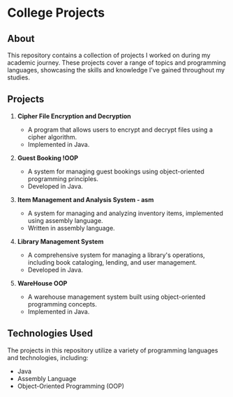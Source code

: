 # College Projects

## About
This repository contains a collection of projects I worked on during my academic journey. These projects cover a range of topics and programming languages, showcasing the skills and knowledge I've gained throughout my studies.

## Projects

1. **Cipher File Encryption and Decryption**
   - A program that allows users to encrypt and decrypt files using a cipher algorithm.
   - Implemented in Java.

2. **Guest Booking !OOP**
   - A system for managing guest bookings using object-oriented programming principles.
   - Developed in Java.

3. **Item Management and Analysis System - asm**
   - A system for managing and analyzing inventory items, implemented using assembly language.
   - Written in assembly language.

4. **Library Management System**
   - A comprehensive system for managing a library's operations, including book cataloging, lending, and user management.
   - Developed in Java.

5. **WareHouse OOP**
   - A warehouse management system built using object-oriented programming concepts.
   - Implemented in Java.

## Technologies Used
The projects in this repository utilize a variety of programming languages and technologies, including:

- Java
- Assembly Language
- Object-Oriented Programming (OOP)
